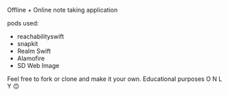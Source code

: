 Offline + Online note taking application

pods used:
- reachabilityswift
- snapkit
- Realm Swift
- Alamofire
- SD Web Image  

Feel free to fork or clone and make it your own. Educational purposes O N L Y 🙃

